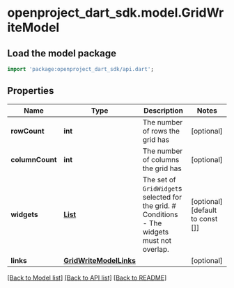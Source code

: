 # openproject_dart_sdk.model.GridWriteModel

## Load the model package
```dart
import 'package:openproject_dart_sdk/api.dart';
```

## Properties
Name | Type | Description | Notes
------------ | ------------- | ------------- | -------------
**rowCount** | **int** | The number of rows the grid has | [optional] 
**columnCount** | **int** | The number of columns the grid has | [optional] 
**widgets** | [**List<GridWidgetModel>**](GridWidgetModel.md) | The set of `GridWidget`s selected for the grid.  # Conditions  - The widgets must not overlap. | [optional] [default to const []]
**links** | [**GridWriteModelLinks**](GridWriteModelLinks.md) |  | [optional] 

[[Back to Model list]](../README.md#documentation-for-models) [[Back to API list]](../README.md#documentation-for-api-endpoints) [[Back to README]](../README.md)


